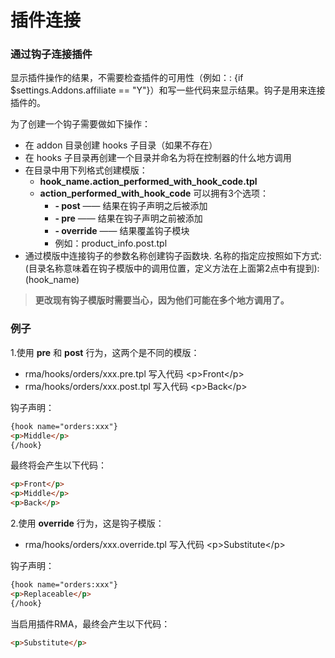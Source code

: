 插件连接
===================================

### 通过钩子连接插件

显示插件操作的结果，不需要检查插件的可用性（例如：: {if $settings.Addons.affiliate == "Y"}）和写一些代码来显示结果。钩子是用来连接插件的。

为了创建一个钩子需要做如下操作：

* 在 addon 目录创建 hooks 子目录（如果不存在）
* 在 hooks 子目录再创建一个目录并命名为将在控制器的什么地方调用
* 在目录中用下列格式创建模版：
  * __hook_name.action_performed_with_hook_code.tpl__
  * __action_performed_with_hook_code__ 可以拥有3个选项：
      * __- post__ —— 结果在钩子声明之后被添加
      * __- pre__ —— 结果在钩子声明之前被添加
      * __- override__ —— 结果覆盖钩子模块
      * 例如：product_info.post.tpl
* 通过模版中连接钩子的参数名称创建钩子函数块. 名称的指定应按照如下方式: (目录名称意味着在钩子模版中的调用位置，定义方法在上面第2点中有提到):(hook_name)

> __更改现有钩子模版时需要当心，因为他们可能在多个地方调用了。__

### 例子

1.使用 __pre__ 和 __post__ 行为，这两个是不同的模版：
  * rma/hooks/orders/xxx.pre.tpl 写入代码 &lt;p&gt;Front&lt;/p&gt;
  * rma/hooks/orders/xxx.post.tpl 写入代码 &lt;p&gt;Back&lt;/p&gt;

钩子声明：

```html
{hook name="orders:xxx"}
<p>Middle</p>
{/hook}
```

最终将会产生以下代码：

```html
<p>Front</p>
<p>Middle</p>
<p>Back</p>
```

2.使用 __override__ 行为，这是钩子模版：
* rma/hooks/orders/xxx.override.tpl 写入代码 &lt;p&gt;Substitute&lt;/p&gt;

钩子声明：

```html
{hook name="orders:xxx"}
<p>Replaceable</p>
{/hook}
```


当启用插件RMA，最终会产生以下代码：

```html
<p>Substitute</p>
```
